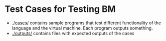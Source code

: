 # Test Cases for Testing BM

- [./cases/](./cases/) contains sample programs that test different functionality of the language and the virtual machine. Each program outputs something.
- [./outputs/](./outputs/) contains files with expected outputs of the cases
